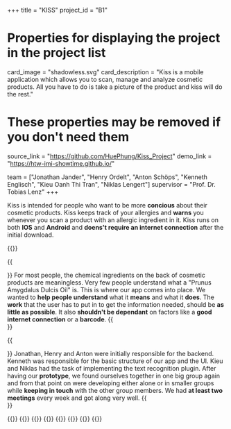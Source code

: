 +++
title = "KISS"
project_id = "B1"

# Properties for displaying the project in the project list
card_image = "shadowless.svg"
card_description = "Kiss is a mobile application which allows you to scan, manage and analyze cosmetic products. All you have to do is take a picture of the product and kiss will do the rest."


# These properties may be removed if you don't need them
source_link = "https://github.com/HuePhung/Kiss_Project"
demo_link = "https://htw-imi-showtime.github.io/"

team = ["Jonathan Jander", "Henry Ordelt", "Anton Schöps", "Kenneth Englisch", "Kieu Oanh Thi Tran", "Niklas Lengert"]
supervisor = "Prof. Dr. Tobias Lenz"
+++


Kiss is intended for people who want to be more **concious** about their cosmetic products. Kiss keeps track of your allergies and **warns** you whenever you scan a product with an allergic ingredient in it. Kiss runs on both **IOS** and **Android** and **doens't require an internet connection** after the initial download.

{{<mediathek id="cba94788b18ce2d77e1599e7135a1758">}}

{{<section title="Our Goals">}}
For most people, the chemical ingredients on the back of cosmetic products are meaningless. 
Very few people understand what a "Prunus Amygdalus Dulcis Oil" is. This is where our app comes into place. We wanted to **help people understand** what it **means** and what it **does**. The **work** that the user has to put in to get the information needed, should be **as little as possible**. It also **shouldn't be dependant** on factors like a **good internet connection** or a **barcode**. 
{{</section>}}

<!--{{<quote source="https://developer.mozilla.org/en-US/docs/Web/HTML/Element/blockquote" caption="me">}}
yeet
{{</quote>}} -->

{{<section title="The Team">}}
Jonathan, Henry and Anton were initially responsible for the backend. 
Kenneth was responsible for the basic structure of our app and the UI.
Kieu and Niklas had the task of implementing the text recognition plugin.
After having our **prototype**, we found ourselves together in one big group again and from that point on were developing either alone or in smaller groups while **keeping in touch** with the other group members.
We had **at least two meetings** every week and got along very well.
{{</section >}}

{{<gallery>}}
{{<team-member image="dummy_portrait_01.jpg" name="Thomas Thomassen">}}
{{<team-member image="dummy_portrait_02.jpg" name="Melissa Melissano">}}
{{<team-member image="dummy_portrait_03.jpg" name="Jens Jensson">}}
{{<team-member image="dummy_portrait_04.jpg" name="Melanie McMelly">}}
{{<team-member image="dummy_portrait_05.jpg" name="Jack Jackson">}}
{{<team-member image="dummy_portrait_06.jpg" name="Catherine Cateré">}}
{{</gallery>}}

